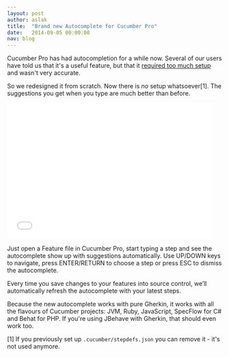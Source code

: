```yaml
---
layout: post
author: aslak
title:  "Brand new Autocomplete for Cucumber Pro"
date:   2014-09-05 00:00:00
nav: blog
---
```

Cucumber Pro has had autocompletion for a while now. Several of our users have told us that it's a useful feature, but that it [required too much setup](https://cucumber.pro/blog/2014/01/25/a-sneak-peek-at-cucumber-pro.html) and wasn't very accurate.

So we redesigned it from scratch. Now there is *no* setup whatsoever[1]. The suggestions you get when you type are much better than before.

<iframe class="wistia_embed" name="wistia_embed" src="//fast.wistia.net/embed/iframe/otyzmtbfqt?canonicalUrl=https%3A%2F%2Fcucumber.wistia.com%2Fmedias%2Fotyzmtbfqt&canonicalTitle=autocomplete%20redesigned%20-%20cucumber" allowtransparency="true" frameborder="0" scrolling="no" width="480" height="318"></iframe>

Just open a Feature file in Cucumber Pro, start typing a step and see the autocomplete show up with suggestions automatically. Use UP/DOWN keys to navigate, press ENTER/RETURN to choose a step or press ESC to dismiss the autocomplete.

Every time you save changes to your features into source control, we’ll automatically refresh the autocomplete with your latest steps.

Because the new autocomplete works with pure Gherkin, it works with all the flavours of Cucumber projects: JVM, Ruby, JavaScript, SpecFlow for C# and Behat for PHP. If you're using JBehave with Gherkin, that should even work too.

[1] If you previously set up `.cucumber/stepdefs.json` you can remove it - it's not used anymore.
